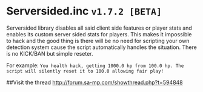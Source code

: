 # Serversided.inc `v1.7.2 [BETA]`

Serversided library disables all said client side features or player stats and enables its custom server sided stats for players. This makes it impossible to hack and the good thing is there will be no need for scripting your own detection system cause the script automatically handles the situation. There is no KICK/BAN but simple reseter.

For example:
`You health hack, getting 1000.0 hp from 100.0 hp. The script will silently reset it to 100.0 allowing fair play!`

##Visit the thread
http://forum.sa-mp.com/showthread.php?t=594848
